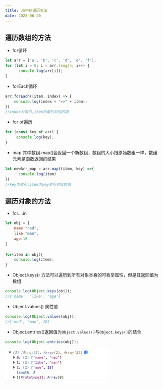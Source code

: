 ```yaml
---
title: JS中的遍历方法
date: 2022-06-20
---
```


## 遍历数组的方法
- for循环

```jsx
let arr = ['a', 'b', 'c', 'd', 'e', 'f'];
for (let i = 0; i < arr.length; i++) {
      console.log(arr[i]);
}
```

- forEach循环

```jsx
arr.forEach((item, index) => {
    console.log(index + "=>" + item);
})
//index为索引,item为索引对应的值
```

- for of遍历

```jsx
for (const key of arr) {
     console.log(key);
}
```

- map   其中数组.map()会返回一个新数组，数组的大小跟原始数组一样，数组元素是函数返回的结果

```jsx
let newArr_map = arr.map((item, key) =>{
      console.log(item)
})
//key为索引,item为key索引对应的值
```

## 遍历对象的方法
- for….in

```jsx
let obj = {
    name:"ned",
    like:"man",
    age:18
}

for(item in obj){
    console.log(item);
}
```

- Object.keys()  方法可以遍历到所有对象本身的可枚举属性，但是其返回值为数组

```jsx
console.log(Object.keys(obj));
//['name', 'like', 'age']
```

- Object.values()   属性值

```jsx
console.log(Object.values(obj));
//['ned', 'man', 18]
```

- Object.entries()返回值为`Object.values()`与`Object.keys()`的结合

```jsx
console.log(Object.entries(obj));
```

![Untitled](../../.vuepress/public/071501/JS_16.png)